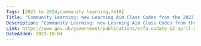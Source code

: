 ```yaml
---
Tags: [2023 to 2024,community learning,fm10]
Title: "Community Learning: new Learning Aim Class Codes from the 2023 to 2024 academic year"
Description: "Community Learning: new Learning Aim Class Codes from the 2023 to 2024 academic year"
Link: https://www.gov.uk/government/publications/esfa-update-12-april-2023/community-learning-new-learning-aim-class-codes-from-the-2023-to-2024-academic-year
DateAdded: 2023-10-04
---
```

